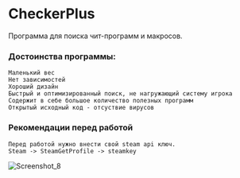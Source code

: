 # CheckerPlus
Программа для поиска чит-программ и макросов.  


### Достоинства программы: 
    Маленький вес  
    Нет зависимостей  
    Хороший дизайн  
    Быстрый и оптимизированный поиск, не нагружающий систему игрока  
    Содержит в себе большое количество полезных программ  
    Открытый исходный код - отсуствие вирусов  

### Рекомендации перед работой
    Перед работой нужно внести свой steam api ключ.  
    Steam -> SteamGetProfile -> steamkey  
   ![Screenshot_8](https://user-images.githubusercontent.com/33166919/54470582-57dbf480-47bb-11e9-81e1-5e3e8ffd04b2.png)

